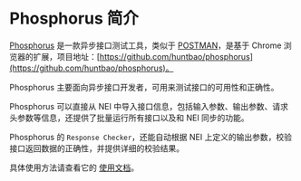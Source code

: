 # Phosphorus 简介

[Phosphorus](https://chrome.google.com/webstore/detail/phosphorus/piaeaaejbhdohaihefehocabkanhlpoh) 是一款异步接口测试工具，类似于 [POSTMAN](https://www.getpostman.com/)，是基于 Chrome 浏览器的扩展，项目地址：[https://github.com/huntbao/phosphorus](https://github.com/huntbao/phosphorus)。

Phosphorus 主要面向异步接口开发者，可用来测试接口的可用性和正确性。

Phosphorus 可以直接从 NEI 中导入接口信息，包括输入参数、输出参数、请求头参数等信息，还提供了批量运行所有接口以及和 NEI 同步的功能。

Phosphorus 的 `Response Checker`，还能自动根据 NEI 上定义的输出参数，校验接口返回数据的正确性，并提供详细的校验结果。

具体使用方法请查看它的 [使用文档](http://nei.hz.netease.com/manual#9)。
